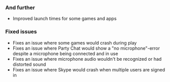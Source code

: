 ### And further
- Improved launch times for some games and apps

### Fixed issues
- Fixes an issue where some games would crash during play
- Fixes an issue where Party Chat would show a "no microphone"-error despite a microphone being connected and in use
- Fixes an issue where microphone audio wouldn't be recognized or had distorted sound
- Fixes an issue where Skype would crash when multiple users are signed in